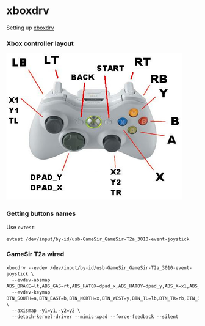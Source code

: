 # xboxdrv

Setting up [xboxdrv](https://gitlab.com/xboxdrv/xboxdrv)

### Xbox controller layout

![Xbox controller layout](img/xbox.jpg "Xbox controller layout")

### Getting buttons names

Use `evtest`:

    evtest /dev/input/by-id/usb-GameSir_GameSir-T2a_3010-event-joystick

### GameSir T2a wired

    xboxdrv --evdev /dev/input/by-id/usb-GameSir_GameSir-T2a_3010-event-joystick \
      --evdev-absmap ABS_BRAKE=lt,ABS_GAS=rt,ABS_HAT0X=dpad_x,ABS_HAT0Y=dpad_y,ABS_X=x1,ABS_Y=y1,ABS_Z=x2,ABS_RZ=y2,\
      --evdev-keymap BTN_SOUTH=a,BTN_EAST=b,BTN_NORTH=x,BTN_WEST=y,BTN_TL=lb,BTN_TR=rb,BTN_SELECT=back,BTN_START=start,BTN_THUMBL=tl,BTN_THUMBR=tr \
      --axismap -y1=y1,-y2=y2 \
      --detach-kernel-driver --mimic-xpad --force-feedback --silent
